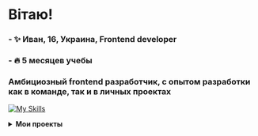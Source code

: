 # <div>Вітаю!</div>

  ### - ✨ Иван, 16, Украина, Frontend developer
  ### - 🔥 5 месяцев учебы
  ### Амбициозный frontend разработчик, с опытом разработки как в команде, так и в личных проектах

 [![My Skills](https://skillicons.dev/icons?i=html,css,js,scss,react,ts,nodejs,express,mongodb,redux,next,docker,figma,firebase,vite,webpack,yarn,tailwind&theme=light)](https://skillicons.dev)

<details>
  
  <summary><strong>Мои проекты</strong></summary>

  <br />
  
  [Cave-Find](https://github.com/Monobladegg/cave-find) (Завершенный) (Личный) <br/>
  [Daily-Track](https://github.com/Monobladegg/daily-track) (В разработке) (Личный) <br/>
  [Books-Shop](https://github.com/ResEmCode/BooksShop) (В разработке) (Командный) <br/>

</details>
